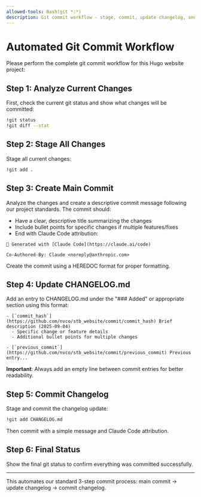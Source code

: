 ```yaml
---
allowed-tools: Bash(git *:*)
description: Git commit workflow - stage, commit, update changelog, and commit changelog
---
```


# Automated Git Commit Workflow

Please perform the complete git commit workflow for this Hugo website project:

## Step 1: Analyze Current Changes
First, check the current git status and show what changes will be committed:

```bash
!git status
!git diff --stat
```

## Step 2: Stage All Changes
Stage all current changes:

```bash
!git add .
```

## Step 3: Create Main Commit
Analyze the changes and create a descriptive commit message following our project standards. The commit should:

- Have a clear, descriptive title summarizing the changes
- Include bullet points for specific changes if multiple features/fixes
- End with Claude Code attribution:

```
🤖 Generated with [Claude Code](https://claude.ai/code)

Co-Authored-By: Claude <noreply@anthropic.com>
```

Create the commit using a HEREDOC format for proper formatting.

## Step 4: Update CHANGELOG.md
Add an entry to CHANGELOG.md under the "### Added" or appropriate section using this format:

```
- [`commit_hash`](https://github.com/nvco/stb_website/commit/commit_hash) Brief description (2025-09-04)
  - Specific change or feature details
  - Additional bullet points for multiple changes

- [`previous_commit`](https://github.com/nvco/stb_website/commit/previous_commit) Previous entry...
```

**Important**: Always add an empty line between commit entries for better readability.

## Step 5: Commit Changelog
Stage and commit the changelog update:

```bash
!git add CHANGELOG.md
```

Then commit with a simple message and Claude Code attribution.

## Step 6: Final Status
Show the final git status to confirm everything was committed successfully.

---

This automates our standard 3-step commit process: main commit → update changelog → commit changelog.